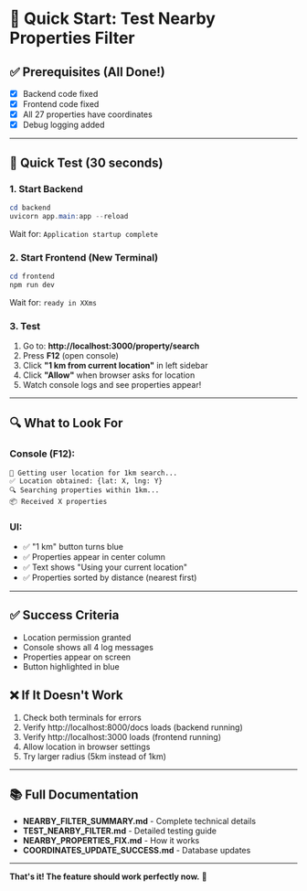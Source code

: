 # 🚀 Quick Start: Test Nearby Properties Filter

## ✅ Prerequisites (All Done!)
- [x] Backend code fixed
- [x] Frontend code fixed  
- [x] All 27 properties have coordinates
- [x] Debug logging added

---

## 🏃 Quick Test (30 seconds)

### 1. Start Backend
```powershell
cd backend
uvicorn app.main:app --reload
```
Wait for: `Application startup complete`

### 2. Start Frontend (New Terminal)
```powershell
cd frontend
npm run dev
```
Wait for: `ready in XXms`

### 3. Test
1. Go to: **http://localhost:3000/property/search**
2. Press **F12** (open console)
3. Click **"1 km from current location"** in left sidebar
4. Click **"Allow"** when browser asks for location
5. Watch console logs and see properties appear!

---

## 🔍 What to Look For

### Console (F12):
```
📍 Getting user location for 1km search...
✅ Location obtained: {lat: X, lng: Y}
🔍 Searching properties within 1km...
📦 Received X properties
```

### UI:
- ✅ "1 km" button turns blue
- ✅ Properties appear in center column
- ✅ Text shows "Using your current location"
- ✅ Properties sorted by distance (nearest first)

---

## ✅ Success Criteria
- Location permission granted
- Console shows all 4 log messages
- Properties appear on screen
- Button highlighted in blue

## ❌ If It Doesn't Work
1. Check both terminals for errors
2. Verify http://localhost:8000/docs loads (backend running)
3. Verify http://localhost:3000 loads (frontend running)
4. Allow location in browser settings
5. Try larger radius (5km instead of 1km)

---

## 📚 Full Documentation
- **NEARBY_FILTER_SUMMARY.md** - Complete technical details
- **TEST_NEARBY_FILTER.md** - Detailed testing guide
- **NEARBY_PROPERTIES_FIX.md** - How it works
- **COORDINATES_UPDATE_SUCCESS.md** - Database updates

---

**That's it! The feature should work perfectly now.** 🎉
